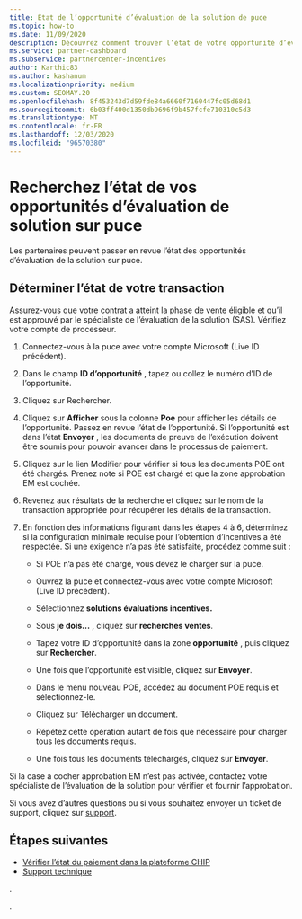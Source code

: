 ```yaml
---
title: État de l’opportunité d’évaluation de la solution de puce
ms.topic: how-to
ms.date: 11/09/2020
description: Découvrez comment trouver l’état de votre opportunité d’évaluation de la solution dans la plateforme d’incentives du canal (CHIP).
ms.service: partner-dashboard
ms.subservice: partnercenter-incentives
author: Karthic83
ms.author: kashanum
ms.localizationpriority: medium
ms.custom: SEOMAY.20
ms.openlocfilehash: 8f453243d7d59fde84a6660f7160447fc05d68d1
ms.sourcegitcommit: 6b03ff400d1350db9696f9b457fcfe710310c5d3
ms.translationtype: MT
ms.contentlocale: fr-FR
ms.lasthandoff: 12/03/2020
ms.locfileid: "96570380"
---
```

# <a name="find-your-solution-assessments-opportunity-status-on-chip"></a>Recherchez l’état de vos opportunités d’évaluation de solution sur puce

Les partenaires peuvent passer en revue l’état des opportunités d’évaluation de la solution sur puce.

## <a name="determine-the-status-of-your-deal"></a>Déterminer l’état de votre transaction

Assurez-vous que votre contrat a atteint la phase de vente éligible et qu’il est approuvé par le spécialiste de l’évaluation de la solution (SAS). Vérifiez votre compte de processeur.

1. Connectez-vous à la puce avec votre compte Microsoft (Live ID précédent).
1. Dans le champ **ID d’opportunité** , tapez ou collez le numéro d’ID de l’opportunité.
3. Cliquez sur Rechercher.

1. Cliquez sur **Afficher** sous la colonne **Poe** pour afficher les détails de l’opportunité. Passez en revue l’état de l’opportunité. Si l’opportunité est dans l’état **Envoyer** , les documents de preuve de l’exécution doivent être soumis pour pouvoir avancer dans le processus de paiement.
 
1. Cliquez sur le lien Modifier pour vérifier si tous les documents POE ont été chargés. Prenez note si POE est chargé et que la zone approbation EM est cochée.
 
1. Revenez aux résultats de la recherche et cliquez sur le nom de la transaction appropriée pour récupérer les détails de la transaction. 

1. En fonction des informations figurant dans les étapes 4 à 6, déterminez si la configuration minimale requise pour l’obtention d’incentives a été respectée. Si une exigence n’a pas été satisfaite, procédez comme suit :
 
     - Si POE n’a pas été chargé, vous devez le charger sur la puce.
 
     - Ouvrez la puce et connectez-vous avec votre compte Microsoft (Live ID précédent).
 
     - Sélectionnez **solutions évaluations incentives.**

     - Sous **je dois...** , cliquez sur **recherches ventes**.

     - Tapez votre ID d’opportunité dans la zone **opportunité** , puis cliquez sur **Rechercher**.

     - Une fois que l’opportunité est visible, cliquez sur **Envoyer**.
  
     - Dans le menu nouveau POE, accédez au document POE requis et sélectionnez-le.

     - Cliquez sur Télécharger un document.

     - Répétez cette opération autant de fois que nécessaire pour charger tous les documents requis.

     - Une fois tous les documents téléchargés, cliquez sur **Envoyer**.

Si la case à cocher approbation EM n’est pas activée, contactez votre spécialiste de l’évaluation de la solution pour vérifier et fournir l’approbation.
 
Si vous avez d’autres questions ou si vous souhaitez envoyer un ticket de support, cliquez sur [support](report-problems-with-partner-center.md).

## <a name="next-steps"></a>Étapes suivantes

- [Vérifier l’état du paiement dans la plateforme CHIP](chip-payment-status.md)
- [Support technique](report-problems-with-partner-center.md)

.




.





